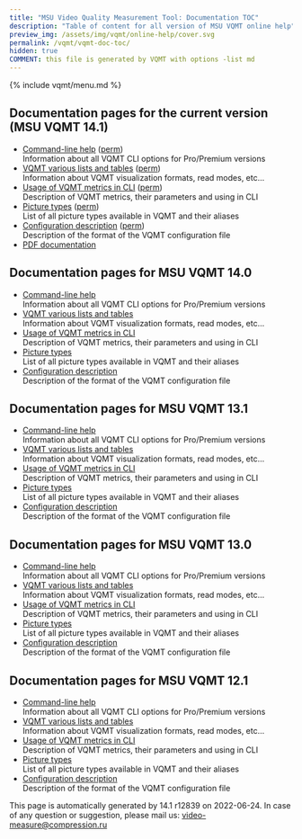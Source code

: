 ```yaml
---
title: "MSU Video Quality Measurement Tool: Documentation TOC"
description: "Table of content for all version of MSU VQMT online help"
preview_img: /assets/img/vqmt/online-help/cover.svg
permalink: /vqmt/vqmt-doc-toc/
hidden: true
COMMENT: this file is generated by VQMT with options -list md
---
```

{% include vqmt/menu.md %}

## Documentation pages for the current version (MSU VQMT 14.1)
* [Command-line help](../online-help-last/help) ([perm](../online-help-14-1/help))  
Information about all VQMT CLI options for Pro/Premium versions
* [VQMT various lists and tables](../online-help-last/info) ([perm](../online-help-14-1/info))  
Information about VQMT visualization formats, read modes, etc...
* [Usage of VQMT metrics in CLI](../online-help-last/metrics) ([perm](../online-help-14-1/metrics))  
Description of VQMT metrics, their parameters and using in CLI
* [Picture types](../online-help-last/picture-types) ([perm](../online-help-14-1/picture-types))  
List of all picture types available in VQMT and their aliases
* [Configuration description](../online-help-last/config) ([perm](../online-help-14-1/config))  
Description of the format of the VQMT configuration file
* [PDF documentation](https://download.compression.ru/vqmt/doc/MSU_VQMT_Documentation_14-1.pdf)

## Documentation pages for MSU VQMT 14.0
* [Command-line help](../online-help-last/help)  
Information about all VQMT CLI options for Pro/Premium versions
* [VQMT various lists and tables](../online-help-last/info)  
Information about VQMT visualization formats, read modes, etc...
* [Usage of VQMT metrics in CLI](../online-help-last/metrics)  
Description of VQMT metrics, their parameters and using in CLI
* [Picture types](../online-help-last/picture-types)  
List of all picture types available in VQMT and their aliases
* [Configuration description](../online-help-last/config)  
Description of the format of the VQMT configuration file

## Documentation pages for MSU VQMT 13.1
* [Command-line help](../online-help-last/help)  
Information about all VQMT CLI options for Pro/Premium versions
* [VQMT various lists and tables](../online-help-last/info)  
Information about VQMT visualization formats, read modes, etc...
* [Usage of VQMT metrics in CLI](../online-help-last/metrics)  
Description of VQMT metrics, their parameters and using in CLI
* [Picture types](../online-help-last/picture-types)  
List of all picture types available in VQMT and their aliases
* [Configuration description](../online-help-last/config)  
Description of the format of the VQMT configuration file

## Documentation pages for MSU VQMT 13.0
* [Command-line help](../online-help-last/help)  
Information about all VQMT CLI options for Pro/Premium versions
* [VQMT various lists and tables](../online-help-last/info)  
Information about VQMT visualization formats, read modes, etc...
* [Usage of VQMT metrics in CLI](../online-help-last/metrics)  
Description of VQMT metrics, their parameters and using in CLI
* [Picture types](../online-help-last/picture-types)  
List of all picture types available in VQMT and their aliases
* [Configuration description](../online-help-last/config)  
Description of the format of the VQMT configuration file

## Documentation pages for MSU VQMT 12.1
* [Command-line help](../online-help-last/help)  
Information about all VQMT CLI options for Pro/Premium versions
* [VQMT various lists and tables](../online-help-last/info)  
Information about VQMT visualization formats, read modes, etc...
* [Usage of VQMT metrics in CLI](../online-help-last/metrics)  
Description of VQMT metrics, their parameters and using in CLI
* [Picture types](../online-help-last/picture-types)  
List of all picture types available in VQMT and their aliases
* [Configuration description](../online-help-last/config)  
Description of the format of the VQMT configuration file



This page is automatically generated by 14.1 r12839 on 2022-06-24. In case of any question or suggestion, please mail us: [video-measure@compression.ru](video-measure@compression.ru)
